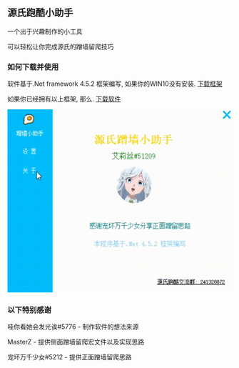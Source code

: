 ﻿## 源氏跑酷小助手
一个出于兴趣制作的小工具

可以轻松让你完成源氏的蹭墙留爬技巧

### 如何下载并使用

软件基于.Net framework 4.5.2 框架编写, 如果你的WIN10没有安装. [下载框架](https://download.microsoft.com/download/E/2/1/E21644B5-2DF2-47C2-91BD-63C560427900/NDP452-KB2901907-x86-x64-AllOS-ENU.exe)

如果你已经拥有以上框架, 那么. [下载软件](https://github.com/XLjiangA/ow-genji/releases)

![image](https://github.com/XLjiangA/ow-genji/blob/master/public/README/form.gif)

### 以下特别感谢

哇你看她会发光诶#5776 - 制作软件的想法来源

MasterZ - 提供侧面蹭墙留爬宏文件以及实现思路

宠坏万千少女#5212 - 提供正面蹭墙留爬思路

